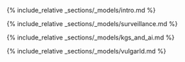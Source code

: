 {% include_relative _sections/_models/intro.md %}

{% include_relative _sections/_models/surveillance.md %}

{% include_relative _sections/_models/kgs_and_ai.md %}

{% include_relative _sections/_models/vulgarld.md %}